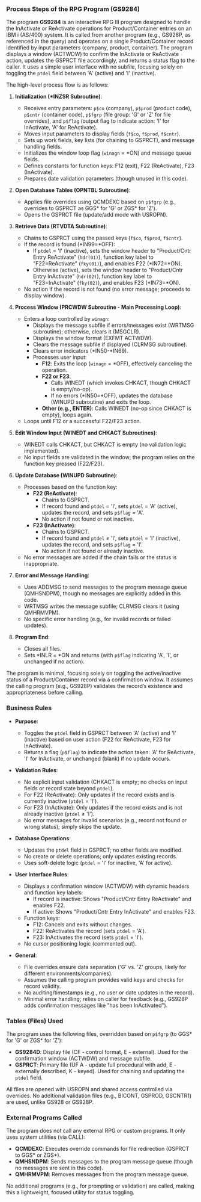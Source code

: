 ### Process Steps of the RPG Program (GS9284)

The program **GS9284** is an interactive RPG III program designed to handle the InActivate or ReActivate operations for Product/Container entries on an IBM i (AS/400) system. It is called from another program (e.g., GS928P, as referenced in the query) and operates on a single Product/Container record identified by input parameters (company, product, container). The program displays a window (ACTWDW) to confirm the InActivate or ReActivate action, updates the GSPRCT file accordingly, and returns a status flag to the caller. It uses a simple user interface with no subfile, focusing solely on toggling the `ptdel` field between 'A' (active) and 'I' (inactive).

The high-level process flow is as follows:

1. **Initialization (*INZSR Subroutine)**:
   - Receives entry parameters: `p$co` (company), `p$prod` (product code), `p$cntr` (container code), `p$fgrp` (file group: 'G' or 'Z' for file overrides), and `p$flag` (output flag to indicate action: 'I' for InActivate, 'A' for ReActivate).
   - Moves input parameters to display fields (`f$co`, `f$prod`, `f$cntr`).
   - Sets up work fields, key lists (for chaining to GSPRCT), and message handling fields.
   - Initializes the window loop flag (`winagn` = *ON) and message queue fields.
   - Defines constants for function keys: F12 (exit), F22 (ReActivate), F23 (InActivate).
   - Prepares date validation parameters (though unused in this code).

2. **Open Database Tables (OPNTBL Subroutine)**:
   - Applies file overrides using QCMDEXC based on `p$fgrp` (e.g., overrides to GSPRCT as GGS* for 'G' or ZGS* for 'Z').
   - Opens the GSPRCT file (update/add mode with USROPN).

3. **Retrieve Data (RTVDTA Subroutine)**:
   - Chains to GSPRCT using the passed keys (`f$co`, `f$prod`, `f$cntr`).
   - If the record is found (*IN99=*OFF):
     - If `ptdel` = 'I' (inactive), sets the window header to "Product/Cntr Entry ReActivate" (`hdr(01)`), function key label to "F22=ReActivate" (`fky(01)`), and enables F22 (*IN72=*ON).
     - Otherwise (active), sets the window header to "Product/Cntr Entry InActivate" (`hdr(02)`), function key label to "F23=InActivate" (`fky(02)`), and enables F23 (*IN73=*ON).
   - No action if the record is not found (no error message; proceeds to display window).

4. **Process Window (PRCWDW Subroutine - Main Processing Loop)**:
   - Enters a loop controlled by `winagn`:
     - Displays the message subfile if errors/messages exist (WRTMSG subroutine); otherwise, clears it (MSGCLR).
     - Displays the window format (EXFMT ACTWDW).
     - Clears the message subfile if displayed (CLRMSG subroutine).
     - Clears error indicators (*IN50-*IN69).
     - Processes user input:
       - **F12**: Exits the loop (`winagn` = *OFF), effectively canceling the operation.
       - **F22 or F23**: 
         - Calls WINEDT (which invokes CHKACT, though CHKACT is empty/no-op).
         - If no errors (*IN50=*OFF), updates the database (WINUPD subroutine) and exits the loop.
       - **Other (e.g., ENTER)**: Calls WINEDT (no-op since CHKACT is empty), loops again.
   - Loops until F12 or a successful F22/F23 action.

5. **Edit Window Input (WINEDT and CHKACT Subroutines)**:
   - WINEDT calls CHKACT, but CHKACT is empty (no validation logic implemented).
   - No input fields are validated in the window; the program relies on the function key pressed (F22/F23).

6. **Update Database (WINUPD Subroutine)**:
   - Processes based on the function key:
     - **F22 (ReActivate)**:
       - Chains to GSPRCT.
       - If record found and `ptdel` = 'I', sets `ptdel` = 'A' (active), updates the record, and sets `p$flag` = 'A'.
       - No action if not found or not inactive.
     - **F23 (InActivate)**:
       - Chains to GSPRCT.
       - If record found and `ptdel` ≠ 'I', sets `ptdel` = 'I' (inactive), updates the record, and sets `p$flag` = 'I'.
       - No action if not found or already inactive.
   - No error messages are added if the chain fails or the status is inappropriate.

7. **Error and Message Handling**:
   - Uses ADDMSG to send messages to the program message queue (QMHSNDPM), though no messages are explicitly added in this code.
   - WRTMSG writes the message subfile; CLRMSG clears it (using QMHRMVPM).
   - No specific error handling (e.g., for invalid records or failed updates).

8. **Program End**:
   - Closes all files.
   - Sets *INLR = *ON and returns (with `p$flag` indicating 'A', 'I', or unchanged if no action).

The program is minimal, focusing solely on toggling the active/inactive status of a Product/Container record via a confirmation window. It assumes the calling program (e.g., GS928P) validates the record’s existence and appropriateness before calling.

### Business Rules

- **Purpose**:
  - Toggles the `ptdel` field in GSPRCT between 'A' (active) and 'I' (inactive) based on user action (F22 for ReActivate, F23 for InActivate).
  - Returns a flag (`p$flag`) to indicate the action taken: 'A' for ReActivate, 'I' for InActivate, or unchanged (blank) if no update occurs.

- **Validation Rules**:
  - No explicit input validation (CHKACT is empty; no checks on input fields or record state beyond `ptdel`).
  - For F22 (ReActivate): Only updates if the record exists and is currently inactive (`ptdel` = 'I').
  - For F23 (InActivate): Only updates if the record exists and is not already inactive (`ptdel` ≠ 'I').
  - No error messages for invalid scenarios (e.g., record not found or wrong status); simply skips the update.

- **Database Operations**:
  - Updates the `ptdel` field in GSPRCT; no other fields are modified.
  - No create or delete operations; only updates existing records.
  - Uses soft-delete logic (`ptdel` = 'I' for inactive, 'A' for active).

- **User Interface Rules**:
  - Displays a confirmation window (ACTWDW) with dynamic headers and function key labels:
    - If record is inactive: Shows "Product/Cntr Entry ReActivate" and enables F22.
    - If active: Shows "Product/Cntr Entry InActivate" and enables F23.
  - Function keys:
    - F12: Cancels and exits without changes.
    - F22: ReActivates the record (sets `ptdel` = 'A').
    - F23: InActivates the record (sets `ptdel` = 'I').
  - No cursor positioning logic (commented out).

- **General**:
  - File overrides ensure data separation ('G' vs. 'Z' groups, likely for different environments/companies).
  - Assumes the calling program provides valid keys and checks for record validity.
  - No auditing/timestamps (e.g., no user or date updates in the record).
  - Minimal error handling; relies on caller for feedback (e.g., GS928P adds confirmation messages like "has been InActivated").

### Tables (Files) Used

The program uses the following files, overridden based on `p$fgrp` (to GGS* for 'G' or ZGS* for 'Z'):

- **GS9284D**: Display file (CF - control format, E - external). Used for the confirmation window (ACTWDW) and message subfile.
- **GSPRCT**: Primary file (UF A - update full procedural with add, E - externally described, K - keyed). Used for chaining and updating the `ptdel` field.

All files are opened with USROPN and shared access controlled via overrides. No additional validation files (e.g., BICONT, GSPROD, GSCNTR1) are used, unlike GS928 or GS928P.

### External Programs Called

The program does not call any external RPG or custom programs. It only uses system utilities (via CALL):

- **QCMDEXC**: Executes override commands for file redirection (GSPRCT to GGS* or ZGS*).
- **QMHSNDPM**: Sends messages to the program message queue (though no messages are sent in this code).
- **QMHRMVPM**: Removes messages from the program message queue.

No additional programs (e.g., for prompting or validation) are called, making this a lightweight, focused utility for status toggling.